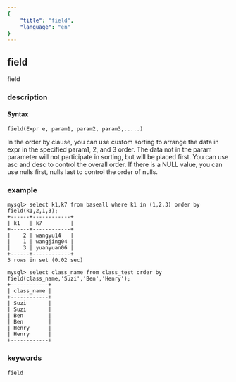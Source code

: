 ```yaml
---
{
    "title": "field",
    "language": "en"
}
---
```


<!-- 
Licensed to the Apache Software Foundation (ASF) under one
or more contributor license agreements.  See the NOTICE file
distributed with this work for additional information
regarding copyright ownership.  The ASF licenses this file
to you under the Apache License, Version 2.0 (the
"License"); you may not use this file except in compliance
with the License.  You may obtain a copy of the License at

  http://www.apache.org/licenses/LICENSE-2.0

Unless required by applicable law or agreed to in writing,
software distributed under the License is distributed on an
"AS IS" BASIS, WITHOUT WARRANTIES OR CONDITIONS OF ANY
KIND, either express or implied.  See the License for the
specific language governing permissions and limitations
under the License.
-->

## field

<version since="dev">

field

</version>

### description
#### Syntax

`field(Expr e, param1, param2, param3,.....)`


In the order by clause, you can use custom sorting to arrange the data in expr in the specified param1, 2, and 3 order.
The data not in the param parameter will not participate in sorting, but will be placed first. 
You can use asc and desc to control the overall order.
If there is a NULL value, you can use nulls first, nulls last to control the order of nulls.


### example

```
mysql> select k1,k7 from baseall where k1 in (1,2,3) order by field(k1,2,1,3);
+------+------------+
| k1   | k7         |
+------+------------+
|    2 | wangyu14   |
|    1 | wangjing04 |
|    3 | yuanyuan06 |
+------+------------+
3 rows in set (0.02 sec)

mysql> select class_name from class_test order by field(class_name,'Suzi','Ben','Henry');
+------------+
| class_name |
+------------+
| Suzi       |
| Suzi       |
| Ben        |
| Ben        |
| Henry      |
| Henry      |
+------------+

```
### keywords
    field
